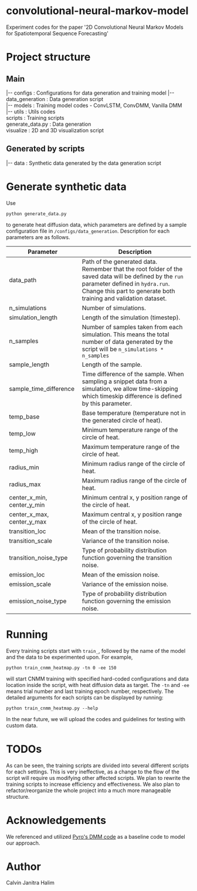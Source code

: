# convolutional-neural-markov-model
Experiment codes for the paper '2D Convolutional Neural Markov Models for Spatiotemporal Sequence Forecasting'

# Project structure
## Main
|-- configs                  : Configurations for data generation and training model
|-- data_generation         : Data generation script  
|-- models                  : Training model codes - ConvLSTM, ConvDMM, Vanilla DMM  
|-- utils                   : Utils codes  
scripts                     : Training scripts  
generate_data.py            : Data generation  
visualize                   : 2D and 3D visualization script  

## Generated by scripts
|-- data                    : Synthetic data generated by the data generation script

# Generate synthetic data
Use
```
python generate_data.py
```
to generate heat diffusion data, which parameters are defined by a sample configuration file in ```/configs/data_generation```. Description for each parameters are as follows.

| Parameter                  | Description                                                                                                                                                                                                           |
| -------------------------- | --------------------------------------------------------------------------------------------------------------------------------------------------------------------------------------------------------------------- |
| data_path                  | Path of the generated data. Remember that the root folder of the saved data will be defined by the ```run``` parameter defined in ```hydra.run```. Change this part to generate both training and validation dataset. |
| n_simulations              | Number of simulations.                                                                                                                                                                                                |
| simulation_length          | Length of the simulation (timestep).                                                                                                                                                                                  |
| n_samples                  | Number of samples taken from each simulation. This means the total number of data generated by the script will be ```n_simulations * n_samples```                                                                     |
| sample_length              | Length of the sample.                                                                                                                                                                                                 |
| sample_time_difference     | Time difference of the sample. When sampling a snippet data from a simulation, we allow time-skipping which timeskip difference is defined by this parameter.                                                         |
| temp_base                  | Base temperature (temperature not in the generated circle of heat).                                                                                                                                                   |
| temp_low                   | Minimum temperature range of the circle of heat.                                                                                                                                                                      |
| temp_high                  | Maximum temperature range of the circle of heat.                                                                                                                                                                      |
| radius_min                 | Minimum radius range of the circle of heat.                                                                                                                                                                           |
| radius_max                 | Maximum radius range of the circle of heat.                                                                                                                                                                           |
| center_x_min, center_y_min | Minimum central x, y position range of the circle of heat.                                                                                                                                                            |
| center_x_max, center_y_max | Maximum central x, y position range of the circle of heat.                                                                                                                                                            |
| transition_loc             | Mean of the transition noise.                                                                                                                                                                                         |
| transition_scale           | Variance of the transition noise.                                                                                                                                                                                     |
| transition_noise_type      | Type of probability distribution function governing the transition noise.                                                                                                                                             |
| emission_loc               | Mean of the emission noise.                                                                                                                                                                                           |
| emission_scale             | Variance of the emission noise.                                                                                                                                                                                       |
| emission_noise_type        | Type of probability distribution function governing the emission noise.                                                                                                                                               |

# Running
Every training scripts start with ```train_```, followed by the name of the model and the data to be experimented upon. For example,
```
python train_cnmm_heatmap.py -tn 0 -ee 150
``` 
will start CNMM training with specified hard-coded configurations and data location inside the script, with heat diffusion data as target. The ```-tn``` and ```-ee``` means trial number and last training epoch number, respectively. The detailed arguments for each scripts can be displayed by running:
```
python train_cnmm_heatmap.py --help
```

In the near future, we will upload the codes and guidelines for testing with custom data.

# TODOs
As can be seen, the training scripts are divided into several different scripts for each settings. This is very ineffective, as a change to the flow of the script will require us modifying other affected scripts. We plan to rewrite the training scripts to increase efficiency and effectiveness. We also plan to refactor/reorganize the whole project into a much more manageable structure.

# Acknowledgements
We referenced and utilized [Pyro's DMM code](https://pyro.ai/examples/dmm.html) as a baseline code to model our approach.

# Author
Calvin Janitra Halim